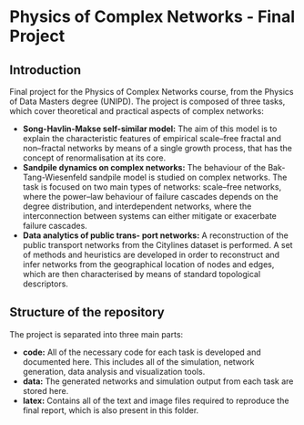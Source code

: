 # Physics of Complex Networks - Final Project

## Introduction
Final project for the Physics of Complex Networks course, from the Physics of Data Masters degree (UNIPD). The project is composed of three tasks, which cover theoretical and practical aspects of complex networks:
- **Song-Havlin-Makse self-similar model:** The aim of this model is to explain the characteristic features of empirical scale–free fractal and non–fractal networks by means of a single growth process, that has the concept of renormalisation at its core.
- **Sandpile dynamics on complex networks:** The behaviour of the Bak-Tang-Wiesenfeld sandpile model is studied on complex networks. The task is focused on two main types of networks: scale–free networks, where the power–law behaviour of failure cascades depends on the degree distribution, and interdependent networks, where the interconnection between systems can either mitigate or exacerbate failure cascades.
- **Data analytics of public trans- port networks:** A reconstruction of the public transport networks from the Citylines dataset is performed. A set of methods and heuristics are developed in order to reconstruct and infer networks from the geographical location of nodes and edges, which are then characterised by means of standard topological descriptors.

## Structure of the repository
The project is separated into three main parts:
- **code:** All of the necessary code for each task is developed and documented here. This includes all of the simulation, network generation, data analysis and visualization tools.
- **data:** The generated networks and simulation output from each task are stored here.
- **latex:** Contains all of the text and image files required to reproduce the final report, which is also present in this folder.